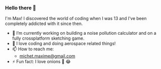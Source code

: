 ### Hello there 👋

I'm Max! I discovered the world of coding when I was 13 and I've been completely addicted with it since then.

- 🔭 I’m currently working on building a noise pollution calculator and on a fully crossplatform sketching game.
- 🚀 I love coding and doing aerospace related things!
- 📫 How to reach me: 
  - michet.maxime@gmail.com
- ⚡ Fun fact: I love onions 🧅 😂

